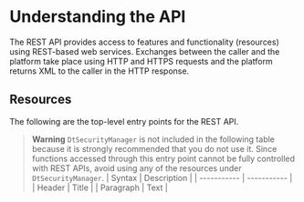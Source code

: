 # Understanding the API
The REST API provides access to features and functionality (resources) using REST-based web
services. Exchanges between the caller and the platform take place using HTTP and HTTPS
requests and the platform returns XML to the caller in the HTTP response.
## Resources
The following are the top-level entry points for the REST API.
>**Warning** `DtSecurityManager` is not included in the following table because it is strongly
>recommended that you do not use it. Since functions accessed through this entry point cannot
>be fully controlled with REST APIs, avoid using any of the resources under `DtSecurityManager`.
| Syntax | Description |
| ----------- | ----------- |
| Header | Title |
| Paragraph | Text |
